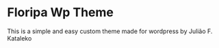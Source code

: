 # Floripa Wp Theme

This is a simple and easy custom theme made for wordpress by Julião F. Kataleko 